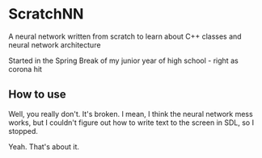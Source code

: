 # ScratchNN
A neural network written from scratch to learn about C++ classes and neural network architecture

Started in the Spring Break of my junior year of high school - right as corona hit

## How to use

Well, you really don't. It's broken. I mean, I think the neural network mess works, but I couldn't figure out how to write text to the screen in SDL, so I stopped.

Yeah. That's about it.
